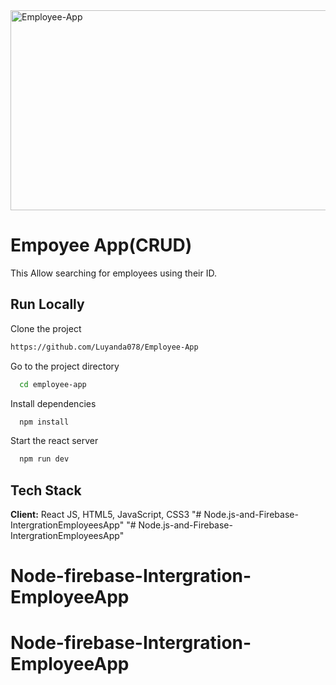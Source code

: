 <img src="https://socialify.git.ci/Luyanda078/Employee-App/image?language=1&owner=1&name=1&stargazers=1&theme=Light" alt="Employee-App" width="640" height="320" />
<h1>Empoyee App(CRUD)</h1>
<p>This Allow searching for employees using their ID.</p>

## Run Locally
Clone the project
```bash
https://github.com/Luyanda078/Employee-App
```
Go to the project directory
```bash
  cd employee-app
```
Install dependencies
```bash
  npm install
```
Start the react server
```bash
  npm run dev
```
## Tech Stack
**Client:** React JS, HTML5, JavaScript, CSS3
"# Node.js-and-Firebase-IntergrationEmployeesApp" 
"# Node.js-and-Firebase-IntergrationEmployeesApp" 
# Node-firebase-Intergration-EmployeeApp
# Node-firebase-Intergration-EmployeeApp
